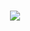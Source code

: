 <h1 align="center">
  <a href="https://git.io/typing-svg">
    <img src="https://readme-typing-svg.herokuapp.com/?lines=HII+THERE+'+_+'+👋;I'm+Harshit+Semwal...;STUDENT+,+PROGRAMMER;FULL+STACK+WEB+DEVELOPER;DEVOPS+Enthusiast!&center=true&size=20">
  </a>
</h1>
